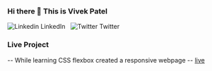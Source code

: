 ### Hi there 👋 This is Vivek Patel









![Linkedin LinkedIn](https://www.linkedin.com/in/patelvivek7879)
&nbsp;
![Twitter Twitter](https://twitter.com/patelvivek7879)



### Live Project 

-- While learning CSS flexbox created a responsive webpage 
-- [live](https://patelvivek7879.github.io/trillo-flex-box/)
